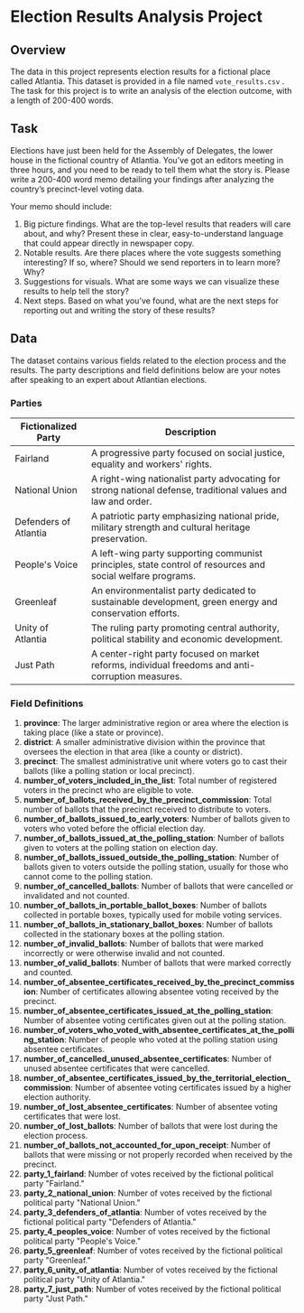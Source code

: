 # Election Results Analysis Project

## Overview

The data in this project represents election results for a fictional place called Atlantia. This dataset is provided in a file named `vote_results.csv` . The task for this project is to write an analysis of the election outcome, with a length of 200-400 words.

## Task

Elections have just been held for the Assembly of Delegates, the lower house in the fictional country of Atlantia. You’ve got an editors meeting in three hours, and you need to be ready to tell them what the story is. Please write a 200-400 word memo detailing your findings after analyzing the country’s precinct-level voting data.

Your memo should include:
01. Big picture findings. What are the top-level results that readers will care about, and why? Present these in clear, easy-to-understand language that could appear directly in newspaper copy.
02. Notable results. Are there places where the vote suggests something interesting? If so, where? Should we send reporters in to learn more? Why?
03. Suggestions for visuals. What are some ways we can visualize these results to help tell the story?
04. Next steps. Based on what you’ve found, what are the next steps for reporting out and writing the story of these results?

## Data

The dataset contains various fields related to the election process and the results. The party descriptions and field definitions below are your notes after speaking to an expert about Atlantian elections.

### Parties

| **Fictionalized Party**       | **Description**                                                                                      |
|-------------------------------|------------------------------------------------------------------------------------------------------|
| Fairland                      | A progressive party focused on social justice, equality and workers' rights.                        |
| National Union                | A right-wing nationalist party advocating for strong national defense, traditional values and law and order. |
| Defenders of Atlantia         | A patriotic party emphasizing national pride, military strength and cultural heritage preservation. |
| People's Voice                | A left-wing party supporting communist principles, state control of resources and social welfare programs. |
| Greenleaf                     | An environmentalist party dedicated to sustainable development, green energy and conservation efforts. |
| Unity of Atlantia             | The ruling party promoting central authority, political stability and economic development.        |
| Just Path                     | A center-right party focused on market reforms, individual freedoms and anti-corruption measures.   |

### Field Definitions

01. **province**: The larger administrative region or area where the election is taking place (like a state or province).
02. **district**: A smaller administrative division within the province that oversees the election in that area (like a county or district).
03. **precinct**: The smallest administrative unit where voters go to cast their ballots (like a polling station or local precinct).
04. **number_of_voters_included_in_the_list**: Total number of registered voters in the precinct who are eligible to vote.
05. **number_of_ballots_received_by_the_precinct_commission**: Total number of ballots that the precinct received to distribute to voters.
06. **number_of_ballots_issued_to_early_voters**: Number of ballots given to voters who voted before the official election day.
07. **number_of_ballots_issued_at_the_polling_station**: Number of ballots given to voters at the polling station on election day.
08. **number_of_ballots_issued_outside_the_polling_station**: Number of ballots given to voters outside the polling station, usually for those who cannot come to the polling station.
09. **number_of_cancelled_ballots**: Number of ballots that were cancelled or invalidated and not counted.
10. **number_of_ballots_in_portable_ballot_boxes**: Number of ballots collected in portable boxes, typically used for mobile voting services.
11. **number_of_ballots_in_stationary_ballot_boxes**: Number of ballots collected in the stationary boxes at the polling station.
12. **number_of_invalid_ballots**: Number of ballots that were marked incorrectly or were otherwise invalid and not counted.
13. **number_of_valid_ballots**: Number of ballots that were marked correctly and counted.
14. **number_of_absentee_certificates_received_by_the_precinct_commission**: Number of certificates allowing absentee voting received by the precinct.
15. **number_of_absentee_certificates_issued_at_the_polling_station**: Number of absentee voting certificates given out at the polling station.
16. **number_of_voters_who_voted_with_absentee_certificates_at_the_polling_station**: Number of people who voted at the polling station using absentee certificates.
17. **number_of_cancelled_unused_absentee_certificates**: Number of unused absentee certificates that were cancelled.
18. **number_of_absentee_certificates_issued_by_the_territorial_election_commission**: Number of absentee voting certificates issued by a higher election authority.
19. **number_of_lost_absentee_certificates**: Number of absentee voting certificates that were lost.
20. **number_of_lost_ballots**: Number of ballots that were lost during the election process.
21. **number_of_ballots_not_accounted_for_upon_receipt**: Number of ballots that were missing or not properly recorded when received by the precinct.
22. **party_1_fairland**: Number of votes received by the fictional political party "Fairland."
23. **party_2_national_union**: Number of votes received by the fictional political party "National Union."
24. **party_3_defenders_of_atlantia**: Number of votes received by the fictional political party "Defenders of Atlantia."
25. **party_4_peoples_voice**: Number of votes received by the fictional political party "People's Voice."
26. **party_5_greenleaf**: Number of votes received by the fictional political party "Greenleaf."
27. **party_6_unity_of_atlantia**: Number of votes received by the fictional political party "Unity of Atlantia."
28. **party_7_just_path**: Number of votes received by the fictional political party "Just Path."
